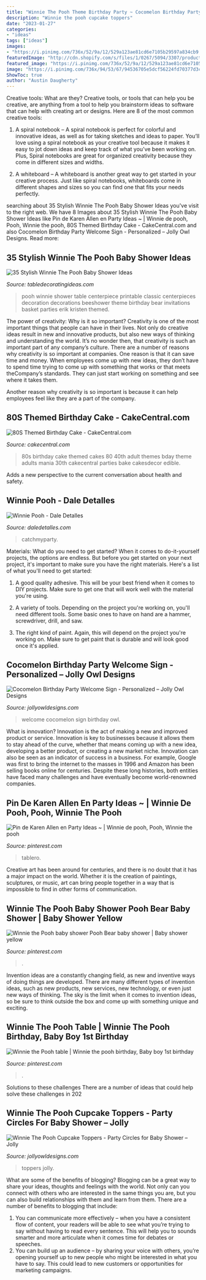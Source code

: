 ```yaml
---
title: "Winnie The Pooh Theme Birthday Party ~ Cocomelon Birthday Party Welcome Sign"
description: "Winnie the pooh cupcake toppers"
date: "2023-01-27"
categories:
- "ideas"
tags: ["ideas"]
images:
- "https://i.pinimg.com/736x/52/9a/12/529a123ae81cd6e7105b29597a834cb9.jpg"
featuredImage: "http://cdn.shopify.com/s/files/1/0267/5094/3307/products/CocomelonWelcomeSignBirthdayPartyDecorationDigitalPrintablePosterBanner_1_1200x1200.jpg?v=1607052437"
featured_image: "https://i.pinimg.com/736x/52/9a/12/529a123ae81cd6e7105b29597a834cb9.jpg"
image: "https://i.pinimg.com/736x/94/53/67/94536705e5dcf56224fd70377d3c8a94.jpg"
ShowToc: true
author: "Austin Daugherty"
---
```



Creative tools: What are they?
Creative tools, or tools that can help you be creative, are anything from a tool to help you brainstorm ideas to software that can help with creating art or designs. Here are 8 of the most common creative tools:
1. A spiral notebook – A spiral notebook is perfect for colorful and innovative ideas, as well as for taking sketches and ideas to paper. You’ll love using a spiral notebook as your creative tool because it makes it easy to jot down ideas and keep track of what you’ve been working on. Plus, Spiral notebooks are great for organized creativity because they come in different sizes and widths.

2. A whiteboard – A whiteboard is another great way to get started in your creative process. Just like spiral notebooks, whiteboards come in different shapes and sizes so you can find one that fits your needs perfectly.

	

		
searching about 35 Stylish Winnie The Pooh Baby Shower Ideas you've visit to the right web. We have 8 Images about 35 Stylish Winnie The Pooh Baby Shower Ideas like Pin de Karen Allen en Party Ideas ~ | Winnie de pooh, Pooh, Winnie the pooh, 80S Themed Birthday Cake - CakeCentral.com and also Cocomelon Birthday Party Welcome Sign - Personalized – Jolly Owl Designs. Read more:
		
    
## 35 Stylish Winnie The Pooh Baby Shower Ideas

<img loading=lazy src="http://www.beeshower.com/wp-content/uploads/2015/04/Classic-Winnie-The-Pooh-Baby-Shower-Decoration-Ideas.jpg" onerror="this.onerror=null;this.src='https://tse4.mm.bing.net/th?id=OIP.qxB6mkL24HBYPxT-ngoW0QHaFj&amp;pid=15.1';" alt="35 Stylish Winnie The Pooh Baby Shower Ideas">

_Source: tabledecoratingideas.com_

>pooh winnie shower table centerpiece printable classic centerpieces decoration decorations beeshower theme birthday bear invitations basket parties erik kristen themed. 

	

The power of creativity: Why is it so important?
Creativity is one of the most important things that people can have in their lives. Not only do creative ideas result in new and innovative products, but also new ways of thinking and understanding the world. It’s no wonder then, that creativity is such an important part of any company’s culture.
There are a number of reasons why creativity is so important at companies. One reason is that it can save time and money. When employees come up with new ideas, they don’t have to spend time trying to come up with something that works or that meets theCompany’s standards. They can just start working on something and see where it takes them.

Another reason why creativity is so important is because it can help employees feel like they are a part of the company.

    
## 80S Themed Birthday Cake - CakeCentral.com

<img loading=lazy src="https://cdn001.cakecentral.com/gallery/2015/03/900_950186HLaw_80s-themed-birthday-cake.jpg" onerror="this.onerror=null;this.src='https://tse4.mm.bing.net/th?id=OIP.5KAqtCytwHY6mp9KcrU_PQHaKD&amp;pid=15.1';" alt="80S Themed Birthday Cake - CakeCentral.com">

_Source: cakecentral.com_

>80s birthday cake themed cakes 80 40th adult themes bday theme adults mania 30th cakecentral parties bake cakesdecor edible. 

	

Adds a new perspective to the current conversation about health and safety.

    
## Winnie Pooh - Dale Detalles

<img loading=lazy src="https://i2.wp.com/www.daledetalles.com/wp-content/uploads/2016/06/23.jpg" onerror="this.onerror=null;this.src='https://tse1.mm.bing.net/th?id=OIP.KNqIQw2YsQMfCYa6IzeqcwHaJ4&amp;pid=15.1';" alt="Winnie Pooh - Dale Detalles">

_Source: daledetalles.com_

>catchmyparty. 

	

Materials: What do you need to get started?
When it comes to do-it-yourself projects, the options are endless. But before you get started on your next project, it's important to make sure you have the right materials. Here's a list of what you'll need to get started:
1. A good quality adhesive. This will be your best friend when it comes to DIY projects. Make sure to get one that will work well with the material you're using.

2. A variety of tools. Depending on the project you're working on, you'll need different tools. Some basic ones to have on hand are a hammer, screwdriver, drill, and saw.

3. The right kind of paint. Again, this will depend on the project you're working on. Make sure to get paint that is durable and will look good once it's applied.


    
## Cocomelon Birthday Party Welcome Sign - Personalized – Jolly Owl Designs

<img loading=lazy src="http://cdn.shopify.com/s/files/1/0267/5094/3307/products/CocomelonWelcomeSignBirthdayPartyDecorationDigitalPrintablePosterBanner_1_1200x1200.jpg?v=1607052437" onerror="this.onerror=null;this.src='https://tse1.mm.bing.net/th?id=OIP.VViykp8iTIjMFQc1RMJRKgHaLH&amp;pid=15.1';" alt="Cocomelon Birthday Party Welcome Sign - Personalized – Jolly Owl Designs">

_Source: jollyowldesigns.com_

>welcome cocomelon sign birthday owl. 

	

What is innovation?
Innovation is the act of making a new and improved product or service. Innovation is key to businesses because it allows them to stay ahead of the curve, whether that means coming up with a new idea, developing a better product, or creating a new market niche. Innovation can also be seen as an indicator of success in a business. For example, Google was first to bring the internet to the masses in 1996 and Amazon has been selling books online for centuries. Despite these long histories, both entities have faced many challenges and have eventually become world-renowned companies.

    
## Pin De Karen Allen En Party Ideas ~ | Winnie De Pooh, Pooh, Winnie The Pooh

<img loading=lazy src="https://i.pinimg.com/736x/94/53/67/94536705e5dcf56224fd70377d3c8a94.jpg" onerror="this.onerror=null;this.src='https://tse4.mm.bing.net/th?id=OIP.njhZYZNuwEanVg0uyxznNAHaJ3&amp;pid=15.1';" alt="Pin de Karen Allen en Party Ideas ~ | Winnie de pooh, Pooh, Winnie the pooh">

_Source: pinterest.com_

>tablero. 

	

Creative art has been around for centuries, and there is no doubt that it has a major impact on the world. Whether it is the creation of paintings, sculptures, or music, art can bring people together in a way that is impossible to find in other forms of communication.

    
## Winnie The Pooh Baby Shower Pooh Bear Baby Shower | Baby Shower Yellow

<img loading=lazy src="https://i.pinimg.com/736x/52/9a/12/529a123ae81cd6e7105b29597a834cb9.jpg" onerror="this.onerror=null;this.src='https://tse2.mm.bing.net/th?id=OIP.HYyEru7jyvnIBZbgcX7XOAHaHa&amp;pid=15.1';" alt="Winnie the Pooh baby shower Pooh Bear baby shower | Baby shower yellow">

_Source: pinterest.com_

>. 

	

Invention ideas are a constantly changing field, as new and inventive ways of doing things are developed. There are many different types of invention ideas, such as new products, new services, new technology, or even just new ways of thinking. The sky is the limit when it comes to invention ideas, so be sure to think outside the box and come up with something unique and exciting.

    
## Winnie The Pooh Table | Winnie The Pooh Birthday, Baby Boy 1st Birthday

<img loading=lazy src="https://i.pinimg.com/736x/8e/3d/c4/8e3dc48d591e0814fba0742fb248e86e.jpg" onerror="this.onerror=null;this.src='https://tse2.mm.bing.net/th?id=OIP.lbE9iZzJYdFxA4jpUBiIUgHaLH&amp;pid=15.1';" alt="Winnie the Pooh table | Winnie the pooh birthday, Baby boy 1st birthday">

_Source: pinterest.com_

>. 

	

Solutions to these challenges
There are a number of ideas that could help solve these challenges in 202
    
## Winnie The Pooh Cupcake Toppers - Party Circles For Baby Shower – Jolly

<img loading=lazy src="https://cdn.shopify.com/s/files/1/0267/5094/3307/products/MOCKUP_BABYSHOWERCIRCLES_1024x1024@2x.jpg?v=1594464872" onerror="this.onerror=null;this.src='https://tse1.mm.bing.net/th?id=OIP.kVhCPe3Vhk3rLMS4d9BsEwHaGL&amp;pid=15.1';" alt="Winnie The Pooh Cupcake Toppers - Party Circles for Baby Shower – Jolly">

_Source: jollyowldesigns.com_

>toppers jolly. 

	

What are some of the benefits of blogging?
Blogging can be a great way to share your ideas, thoughts and feelings with the world. Not only can you connect with others who are interested in the same things you are, but you can also build relationships with them and learn from them. There are a number of benefits to blogging that include: 
1) You can communicate more effectively – when you have a consistent flow of content, your readers will be able to see what you’re trying to say without having to read every sentence. This will help you to sounds smarter and more articulate when it comes time for debates or speeches. 
2) You can build up an audience – by sharing your voice with others, you’re opening yourself up to new people who might be interested in what you have to say. This could lead to new customers or opportunities for marketing campaigns.

